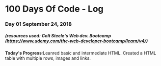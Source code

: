 # 100 Days Of Code - Log

### Day 01 September 24, 2018
##### (resources used: Colt Steele's Web dev. Bootcamp (https://www.udemy.com/the-web-developer-bootcamp/learn/v4/)
**Today's Progress**:Leanred basic and intermediate HTML. Created a HTML table with multiple rows, images and links.

